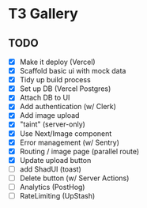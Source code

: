 # T3 Gallery

## TODO

- [x] Make it deploy (Vercel)
- [x] Scaffold basic ui with mock data
- [x] Tidy up build process
- [x] Set up DB (Vercel Postgres)
- [x] Attach DB to UI
- [x] Add authentication (w/ Clerk)
- [x] Add image upload
- [x] "taint" (server-only)
- [x] Use Next/Image component
- [x] Error management (w/ Sentry)
- [x] Routing / image page (parallel route)
- [x] Update upload button
- [ ] add ShadUI (toast)
- [ ] Delete button (w/ Server Actions)
- [ ] Analytics (PostHog)
- [ ] RateLimiting (UpStash)
